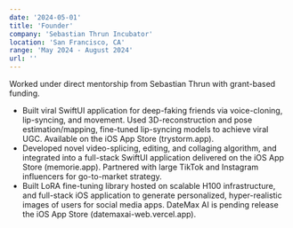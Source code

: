 ```yaml
---
date: '2024-05-01'
title: 'Founder'
company: 'Sebastian Thrun Incubator'
location: 'San Francisco, CA'
range: 'May 2024 - August 2024'
url: ''
---
```


Worked under direct mentorship from Sebastian Thrun with grant-based funding.
- Built viral SwiftUI application for deep-faking friends via voice-cloning, lip-syncing, and movement. Used 3D-reconstruction and pose estimation/mapping, fine-tuned lip-syncing models to achieve viral UGC. Available on the iOS App Store (trystorm.app).
- Developed novel video-splicing, editing, and collaging algorithm, and integrated into a full-stack SwiftUI application delivered on the iOS App Store (memorie.app). Partnered with large TikTok and Instagram influencers for go-to-market strategy.
- Built LoRA fine-tuning library hosted on scalable H100 infrastructure, and full-stack iOS application to generate personalized, hyper-realistic images of users for social media apps. DateMax AI is pending release the iOS App Store (datemaxai-web.vercel.app).